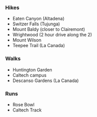 ### Hikes
* Eaten Canyon (Altadena)
* Switzer Falls (Tujunga)
* Mount Baldy (closer to Clairemont)
* Wrightwood (2 hour drive along the 2)
* Mount Wilson
* Teepee Trail (La Canada)

### Walks
* Huntington Garden
* Caltech campus
* Descanso Gardens (La Canada)

### Runs
* Rose Bowl
* Caltech Track
